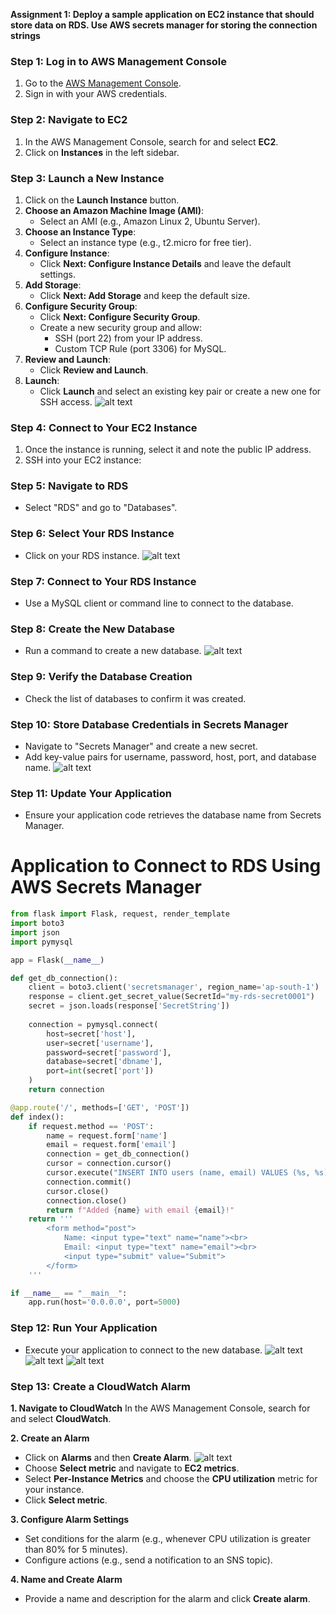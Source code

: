 **Assignment 1: Deploy a sample application on EC2 instance that should store data on RDS. Use AWS secrets manager for storing the connection strings**

 

### Step 1: Log in to AWS Management Console
1. Go to the [AWS Management Console](https://aws.amazon.com/console/).
2. Sign in with your AWS credentials.

### Step 2: Navigate to EC2
1. In the AWS Management Console, search for and select **EC2**.
2. Click on **Instances** in the left sidebar.

### Step 3: Launch a New Instance
1. Click on the **Launch Instance** button.
2. **Choose an Amazon Machine Image (AMI)**:
   - Select an AMI (e.g., Amazon Linux 2, Ubuntu Server).
3. **Choose an Instance Type**:
   - Select an instance type (e.g., t2.micro for free tier).
4. **Configure Instance**:
   - Click **Next: Configure Instance Details** and leave the default settings.
5. **Add Storage**:
   - Click **Next: Add Storage** and keep the default size.
6. **Configure Security Group**:
   - Click **Next: Configure Security Group**.
   - Create a new security group and allow:
     - SSH (port 22) from your IP address.
     - Custom TCP Rule (port 3306) for MySQL.
7. **Review and Launch**:
   - Click **Review and Launch**.
8. **Launch**:
   - Click **Launch** and select an existing key pair or create a new one for SSH access.
   ![alt text](../Week-4.images/8(ec2).png)

### Step 4: Connect to Your EC2 Instance
1. Once the instance is running, select it and note the public IP address.
2. SSH into your EC2 instance:

### Step 5: Navigate to RDS
   - Select "RDS" and go to "Databases".
### Step 6: Select Your RDS Instance
   - Click on your RDS instance.
   ![alt text](../Week-4.images/8(mydatabase).png)
### Step 7: Connect to Your RDS Instance
   - Use a MySQL client or command line to connect to the database.
### Step 8: Create the New Database
   - Run a command to create a new database.
   ![alt text](../Week-4.images/8(table_database).png)
### Step 9: Verify the Database Creation
   - Check the list of databases to confirm it was created.
### Step 10: Store Database Credentials in Secrets Manager
   - Navigate to "Secrets Manager" and create a new secret.
   - Add key-value pairs for username, password, host, port, and database name.
   ![alt text](../Week-4.images/8(my-secret).png)
### Step 11: Update Your Application
   - Ensure your application code retrieves the database name from Secrets Manager.
   # Application to Connect to RDS Using AWS Secrets Manager


```python
from flask import Flask, request, render_template
import boto3
import json
import pymysql

app = Flask(__name__)

def get_db_connection():
    client = boto3.client('secretsmanager', region_name='ap-south-1')
    response = client.get_secret_value(SecretId="my-rds-secret0001") 
    secret = json.loads(response['SecretString'])
    
    connection = pymysql.connect(
        host=secret['host'],
        user=secret['username'],
        password=secret['password'],
        database=secret['dbname'],
        port=int(secret['port'])
    )
    return connection

@app.route('/', methods=['GET', 'POST'])
def index():
    if request.method == 'POST':
        name = request.form['name']
        email = request.form['email']
        connection = get_db_connection()
        cursor = connection.cursor()
        cursor.execute("INSERT INTO users (name, email) VALUES (%s, %s)", (name, email))
        connection.commit()
        cursor.close()
        connection.close()
        return f"Added {name} with email {email}!"
    return '''
        <form method="post">
            Name: <input type="text" name="name"><br>
            Email: <input type="text" name="email"><br>
            <input type="submit" value="Submit">
        </form>
    '''

if __name__ == "__main__":
    app.run(host='0.0.0.0', port=5000)
   ```
### Step 12: Run Your Application
   - Execute your application to connect to the new database.
     ![alt text](../Week-4.images/8(app-1).png)
     ![alt text](../Week-4.images/8(app-2).png)
     ![alt text](../Week-4.images/8(table_database).png)

### Step 13: Create a CloudWatch Alarm

**1. Navigate to CloudWatch**
In the AWS Management Console, search for and select **CloudWatch**.

**2. Create an Alarm**
- Click on **Alarms** and then **Create Alarm**.
 ![alt text](../Week-4.images/8(myalarm).png)
- Choose **Select metric** and navigate to **EC2 metrics**.
- Select **Per-Instance Metrics** and choose the **CPU utilization** metric for your instance.
- Click **Select metric**.

**3. Configure Alarm Settings**
- Set conditions for the alarm (e.g., whenever CPU utilization is greater than 80% for 5 minutes).
- Configure actions (e.g., send a notification to an SNS topic).
  
**4. Name and Create Alarm**
- Provide a name and description for the alarm and click **Create alarm**.


  
